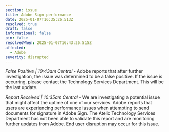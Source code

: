 ```yaml
---
section: issue
title: Adobe Sign performance
date: 2025-01-07T16:35:26.513Z
resolved: true
draft: false
informational: false
pin: false
resolvedWhen: 2025-01-07T16:43:26.515Z
affected:
  - Adobe
severity: disrupted
---
```

*False Positive | 10:43am Central* - Adobe reports that after further investigation, the issue was determined to be a false positive. If the issue is occurring, please contact the Technology Services Department. This will be the last update.

*Report Received | 10:35am Central* - We are investigating a potential issue that might affect the uptime of one of our services. Adobe reports that users are experiencing performance issues when attempting to send documents for signature in Adobe Sign. The Atelic Technology Services Department has not been able to validate this report and are monitoring further updates from Adobe. End user disruption may occur for this issue.